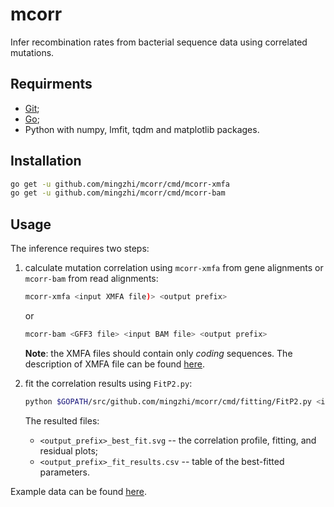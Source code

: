 # mcorr
Infer recombination rates from bacterial sequence data using correlated mutations.

## Requirments
* [Git](https://git-scm.com/);
* [Go](https://golang.org/);
* Python with numpy, lmfit, tqdm and matplotlib packages.

## Installation
```sh
go get -u github.com/mingzhi/mcorr/cmd/mcorr-xmfa
go get -u github.com/mingzhi/mcorr/cmd/mcorr-bam
```

## Usage
The inference requires two steps:

1. calculate mutation correlation using `mcorr-xmfa` from gene alignments or `mcorr-bam` from read alignments:

    ```sh
    mcorr-xmfa <input XMFA file)> <output prefix>
    ```
    or
    ```sh
    mcorr-bam <GFF3 file> <input BAM file> <output prefix>
    ```

    **Note**: the XMFA files should contain only *coding* sequences.
    The description of XMFA file can be found [here](http://darlinglab.org/mauve/user-guide/files.html).

2. fit the correlation results using `FitP2.py`:

    ```sh
    python $GOPATH/src/github.com/mingzhi/mcorr/cmd/fitting/FitP2.py <input (mcorr output file)> <output prefix>
    ```

    The resulted files:

    * `<output_prefix>_best_fit.svg` -- the correlation profile, fitting, and residual plots;
    * `<output_prefix>_fit_results.csv` -- table of the best-fitted parameters.

Example data can be found [here](https://github.com/mingzhi/mcorr_examples).
